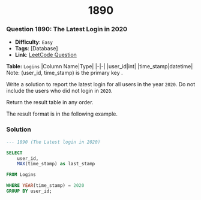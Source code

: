 <h1 align="center">1890</h1>

### Question 1890: The Latest Login in 2020  

- **Difficulty**: `Easy`  
- **Tags**: [Database]  
- **Link**: [LeetCode Question](https://leetcode.com/problems/the-latest-login-in-2020/description)

**Table:** `Logins`
|Column Name|Type|
|-|-|
|user_id|int|
|time_stamp|datetime|
Note: (user_id, time_stamp) is the primary key .

Write a solution to report the latest login for all users in the year `2020`. Do not include the users who did not login in `2020`.

Return the result table in any order.

The result format is in the following example.

### Solution  

```sql
--- 1890 (The Latest login in 2020)

SELECT
    user_id,
    MAX(time_stamp) as last_stamp

FROM Logins

WHERE YEAR(time_stamp) = 2020
GROUP BY user_id;
```
